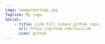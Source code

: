 ```yaml
---
Logo: image/minlogo.jpg
Tagline: My logo.
Social:
    - title: Link till sidans github repo.
      url: https://github.com/luciiidv
      icon: github
---
```

